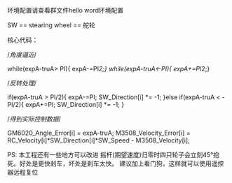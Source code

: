 环境配置请查看群文件hello word环境配置

SW == stearing wheel == 舵轮

核心代码：

/*角度逼近*/

while(expA-truA> PI){ expA-=PI*2;}
while(expA-truA<-PI){ expA+=PI*2;}

/*反转处理*/

if(expA-truA > PI/2){
	expA-=PI;
	SW_Direction[i] *= -1;
}else if(expA-truA < -PI/2){
	expA+=PI;
	SW_Direction[i] *= -1;
}
	
/*得到实际控制数据*/

GM6020_Angle_Error[i] = expA-truA;
M3508_Velocity_Error[i] = RC_Velocity[i]*SW_Direction[i]*SW_Speed - M3508_Velocity[i];

PS: 本工程还有一些地方可以改进
摇杆(期望速度)归零时四只轮子会立刻45°抱死。好处是更快刹车，坏处是刹车太快。
建议加上看门狗，这样就可以使用遥控器远程复位